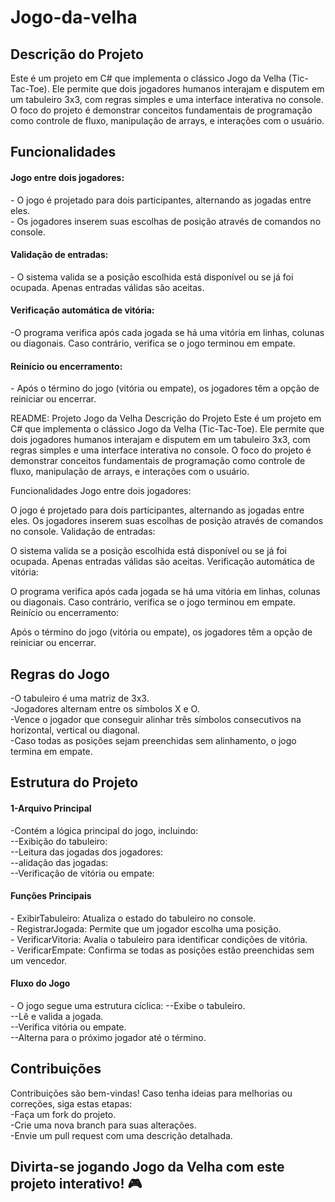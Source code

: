 # Jogo-da-velha

<h2>Descrição do Projeto</h2>
Este é um projeto em C# que implementa o clássico Jogo da Velha (Tic-Tac-Toe). Ele permite que dois jogadores humanos interajam e disputem em um tabuleiro 3x3, com regras simples e uma interface interativa no console. O foco do projeto é demonstrar conceitos fundamentais de programação como controle de fluxo, manipulação de arrays, e interações com o usuário.

<h2>Funcionalidades</h2>
<h4>Jogo entre dois jogadores: </h4>
- O jogo é projetado para dois participantes, alternando as jogadas entre eles.<br>
- Os jogadores inserem suas escolhas de posição através de comandos no console.

<h4>Validação de entradas:</h4>
- O sistema valida se a posição escolhida está disponível ou se já foi ocupada.
Apenas entradas válidas são aceitas.

<h4>Verificação automática de vitória:</h4>
-O programa verifica após cada jogada se há uma vitória em linhas, colunas ou diagonais.
Caso contrário, verifica se o jogo terminou em empate.

<h4>Reinício ou encerramento:</h4>
- Após o término do jogo (vitória ou empate), os jogadores têm a opção de reiniciar ou encerrar.


README: Projeto Jogo da Velha
Descrição do Projeto
Este é um projeto em C# que implementa o clássico Jogo da Velha (Tic-Tac-Toe). Ele permite que dois jogadores humanos interajam e disputem em um tabuleiro 3x3, com regras simples e uma interface interativa no console. O foco do projeto é demonstrar conceitos fundamentais de programação como controle de fluxo, manipulação de arrays, e interações com o usuário.

Funcionalidades
Jogo entre dois jogadores:

O jogo é projetado para dois participantes, alternando as jogadas entre eles.
Os jogadores inserem suas escolhas de posição através de comandos no console.
Validação de entradas:

O sistema valida se a posição escolhida está disponível ou se já foi ocupada.
Apenas entradas válidas são aceitas.
Verificação automática de vitória:

O programa verifica após cada jogada se há uma vitória em linhas, colunas ou diagonais.
Caso contrário, verifica se o jogo terminou em empate.
Reinício ou encerramento:

Após o término do jogo (vitória ou empate), os jogadores têm a opção de reiniciar ou encerrar.

<h2>Regras do Jogo</h2>
-O tabuleiro é uma matriz de 3x3.<br>
-Jogadores alternam entre os símbolos X e O.<br>
-Vence o jogador que conseguir alinhar três símbolos consecutivos na horizontal, vertical ou diagonal.<br>
-Caso todas as posições sejam preenchidas sem alinhamento, o jogo termina em empate.

<h2>Estrutura do Projeto</h2>
<h4>1-Arquivo Principal</h4>
-Contém a lógica principal do jogo, incluindo:<br>
  --Exibição do tabuleiro:<br>
  --Leitura das jogadas dos jogadores:<br>
  --alidação das jogadas:<br>
  --Verificação de vitória ou empate:<br>
<h4>Funções Principais</h4>
- ExibirTabuleiro: Atualiza o estado do tabuleiro no console.<br>
- RegistrarJogada: Permite que um jogador escolha uma posição.<br>
- VerificarVitoria: Avalia o tabuleiro para identificar condições de vitória.<br>
- VerificarEmpate: Confirma se todas as posições estão preenchidas sem um vencedor.<br>
<h4>Fluxo do Jogo</h4>
- O jogo segue uma estrutura cíclica:
  --Exibe o tabuleiro.<br>
  --Lê e valida a jogada.<br>
  --Verifica vitória ou empate.<br>
  --Alterna para o próximo jogador até o término.<br>

<h2>Contribuições</h2>
Contribuições são bem-vindas! Caso tenha ideias para melhorias ou correções, siga estas etapas:<br>
-Faça um fork do projeto.<br>
-Crie uma nova branch para suas alterações.<br>
-Envie um pull request com uma descrição detalhada.<br>

<h2>Divirta-se jogando Jogo da Velha com este projeto interativo! 🎮</h2>
